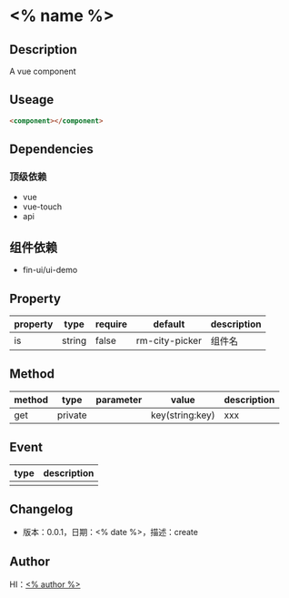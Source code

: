 # <% name %>

## Description

A vue component

## Useage

```html
<component></component>
```

## Dependencies

### 顶级依赖

- vue
- vue-touch
- api

## 组件依赖

- fin-ui/ui-demo

## Property

|property|type|require|default|description|
|---|---|---|---|---|
|is|string|false|rm-city-picker|组件名|

## Method

|method|type|parameter|value|description|
|---|---|---|---|---|
|get|private||key(string:key)|xxx|

## Event
|type|description|
|---|---|
|||

## Changelog

* 版本：0.0.1，日期：<% date %>，描述：create

## Author

HI：[<% author %>](baidu://message/?id=xxx)
